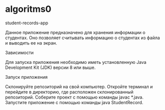 # algoritms0
student-records-app

Данное приложение предназначено для хранения информации о студентах. Оно позволяет считывать информацию о студентах из файла и выводить ее на экран.

Зависимости

Для запуска приложения необходимо иметь установленную Java Development Kit (JDK) версии 8 или выше.

Запуск приложения

Склонируйте репозиторий на свой компьютер.
Откройте терминал и перейдите в директорию, где расположен склонированный репозиторий.
Соберите проект с помощью команды javac *.java.
Запустите приложение с помощью команды java StudentRecord.
